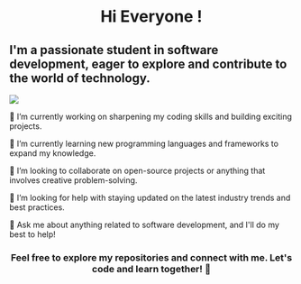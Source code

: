 
<h1 align="center">Hi Everyone !</h1>
<h2 align="left">I'm a passionate student in software development, eager to explore and contribute to the world of technology.</h2>

<img align="center" src="https://github.com/bo2zo/bo2zo/assets/119368731/dc8edf64-85d5-4ea2-9f14-7f48b994a732" />

<p align="left">🔭 I’m currently working on sharpening my coding skills and building exciting projects.</p>
<p align="left">🌱 I’m currently learning new programming languages and frameworks to expand my knowledge.</p>
<p align="left">👯 I’m looking to collaborate on open-source projects or anything that involves creative problem-solving.</p>
<p align="left">🤔 I’m looking for help with staying updated on the latest industry trends and best practices.</p>
<p align="left">💬 Ask me about anything related to software development, and I'll do my best to help!</p>



<h3 align="center">Feel free to explore my repositories and connect with me. Let's code and learn together! 🚀</h3> 
